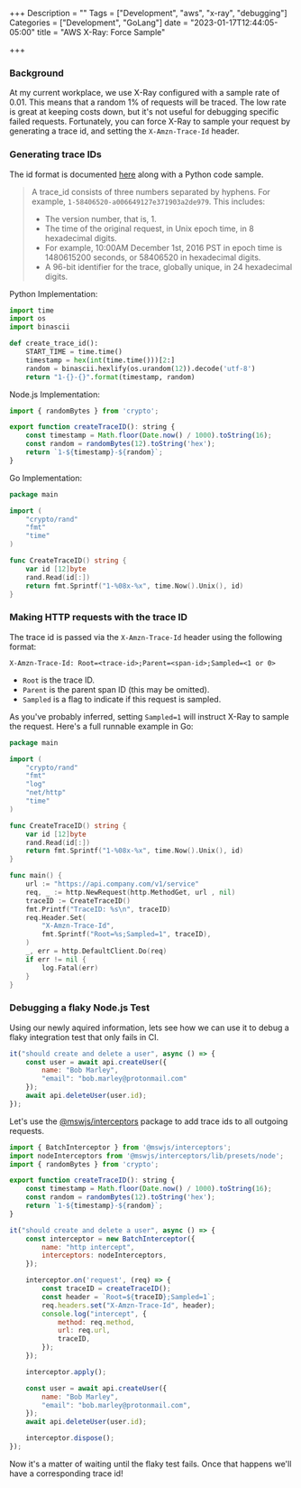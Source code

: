 +++
Description = ""
Tags = ["Development", "aws", "x-ray", "debugging"]
Categories = ["Development", "GoLang"]
date = "2023-01-17T12:44:05-05:00"
title = "AWS X-Ray: Force Sample"

+++

### Background

At my current workplace, we use X-Ray configured with a sample rate of 0.01.
This means that a random 1% of requests will be traced.
The low rate is great at keeping costs down, but it's not useful for debugging specific failed requests.
Fortunately, you can force X-Ray to sample your request by generating a trace id, and setting the `X-Amzn-Trace-Id` header.

### Generating trace IDs

The id format is documented [here](https://docs.aws.amazon.com/jjxray/latest/devguide/xray-api-sendingdata.html#xray-api-traceids)
along with a Python code sample.

> A trace_id consists of three numbers separated by hyphens. For example, `1-58406520-a006649127e371903a2de979`. This includes:
> 
> * The version number, that is, 1.
> * The time of the original request, in Unix epoch time, in 8 hexadecimal digits.
> * For example, 10:00AM December 1st, 2016 PST in epoch time is 1480615200 seconds, or 58406520 in hexadecimal digits.
> * A 96-bit identifier for the trace, globally unique, in 24 hexadecimal digits.

Python Implementation:

``` python
import time
import os
import binascii

def create_trace_id():
	START_TIME = time.time()
	timestamp = hex(int(time.time()))[2:]
	random = binascii.hexlify(os.urandom(12)).decode('utf-8')
	return "1-{}-{}".format(timestamp, random)
```

Node.js Implementation:

``` js
import { randomBytes } from 'crypto';

export function createTraceID(): string {
	const timestamp = Math.floor(Date.now() / 1000).toString(16);
	const random = randomBytes(12).toString('hex');
	return `1-${timestamp}-${random}`;
}
```

Go Implementation:

``` go
package main

import (
	"crypto/rand"
	"fmt"
	"time"
)

func CreateTraceID() string {
	var id [12]byte
	rand.Read(id[:])
	return fmt.Sprintf("1-%08x-%x", time.Now().Unix(), id)
}
```

### Making HTTP requests with the trace ID

The trace id is passed via the `X-Amzn-Trace-Id` header using the following format:

```
X-Amzn-Trace-Id: Root=<trace-id>;Parent=<span-id>;Sampled=<1 or 0>
```
* `Root` is the trace ID.
* `Parent` is the parent span ID (this may be omitted).
* `Sampled` is a flag to indicate if this request is sampled.

As you've probably inferred, setting `Sampled=1` will instruct X-Ray to sample the request.
Here's a full runnable example in Go:

``` go
package main

import (
	"crypto/rand"
	"fmt"
	"log"
	"net/http"
	"time"
)

func CreateTraceID() string {
	var id [12]byte
	rand.Read(id[:])
	return fmt.Sprintf("1-%08x-%x", time.Now().Unix(), id)
}

func main() {
	url := "https://api.company.com/v1/service"
	req, _ := http.NewRequest(http.MethodGet, url , nil)
	traceID := CreateTraceID()
	fmt.Printf("TraceID: %s\n", traceID)
	req.Header.Set(
		"X-Amzn-Trace-Id",
		fmt.Sprintf("Root=%s;Sampled=1", traceID),
	)
	_, err = http.DefaultClient.Do(req)
	if err != nil {
		log.Fatal(err)
	}
}
```

### Debugging a flaky Node.js Test

Using our newly aquired information, lets see how we can use it to debug a flaky integration test that only fails in CI.

``` js
it("should create and delete a user", async () => {
	const user = await api.createUser({
		name: "Bob Marley",
		"email": "bob.marley@protonmail.com"
	});
	await api.deleteUser(user.id);
});
```

Let's use the [@mswjs/interceptors](https://www.npmjs.com/package/@mswjs/interceptors) package to add trace ids to all outgoing requests.


``` js
import { BatchInterceptor } from '@mswjs/interceptors';
import nodeInterceptors from '@mswjs/interceptors/lib/presets/node';
import { randomBytes } from 'crypto';

export function createTraceID(): string {
	const timestamp = Math.floor(Date.now() / 1000).toString(16);
	const random = randomBytes(12).toString('hex');
	return `1-${timestamp}-${random}`;
}

it("should create and delete a user", async () => {
	const interceptor = new BatchInterceptor({
		name: "http intercept",
		interceptors: nodeInterceptors,
	});

	interceptor.on('request', (req) => {
		const traceID = createTraceID();
		const header = `Root=${traceID};Sampled=1`;
		req.headers.set("X-Amzn-Trace-Id", header);
		console.log("intercept", {
			method: req.method,
			url: req.url,
			traceID,
		});
	});

	interceptor.apply();

	const user = await api.createUser({ 
		name: "Bob Marley",
		"email": "bob.marley@protonmail.com",
	});
	await api.deleteUser(user.id);

	interceptor.dispose();
});
```

Now it's a matter of waiting until the flaky test fails. Once that happens we'll have a corresponding trace id!

